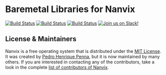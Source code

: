 Baremetal Libraries for Nanvix
===============================

[![Build Status](http://quadro.icei.pucminas.br:8080/buildStatus/icon?subject=mppa256&job=nanvix%2Fbarelib%2Fmppa256)](http://quadro.icei.pucminas.br:8080/job/nanvix/job/barelib/job/mppa256/)
[![Build Status](http://quadro.icei.pucminas.br:8080/buildStatus/icon?subject=qemu&job=nanvix%2Fbarelib%2Fqemu)](http://quadro.icei.pucminas.br:8080/job/nanvix/job/barelib/job/qemu/)
[![Build Status](http://quadro.icei.pucminas.br:8080/buildStatus/icon?subject=unix&job=nanvix%2Fbarelib%2Fmppa256)](http://quadro.icei.pucminas.br:8080/job/nanvix/job/barelib/job/mppa256/)
[![Join us on Slack!](https://img.shields.io/badge/chat-on%20Slack-e01563.svg)](https://join.slack.com/t/nanvix/shared_invite/enQtMzY2Nzg5OTQ4NTAyLTAxMmYwOGQ0ZmU2NDg2NTJiMWU1OWVkMWJhMWY4NzMzY2E1NTIyMjNiOTVlZDFmOTcyMmM2NDljMTAzOGI1NGY)

License & Maintainers
---------------------

Nanvix is a free operating system that is distributed under the [MIT
License](https://raw.githubusercontent.com/nanvix/barelib/master/LICENSE). It was
created by [Pedro Henrique Penna](mailto:pedrohenriquepenna@gmail.com),
but it is now maintained by many others. If you are interested in
contacting any of the contributors, take a look in the complete
[list of contributors of
Nanvix](https://raw.githubusercontent.com/nanvix/people/master/CREDITS).
